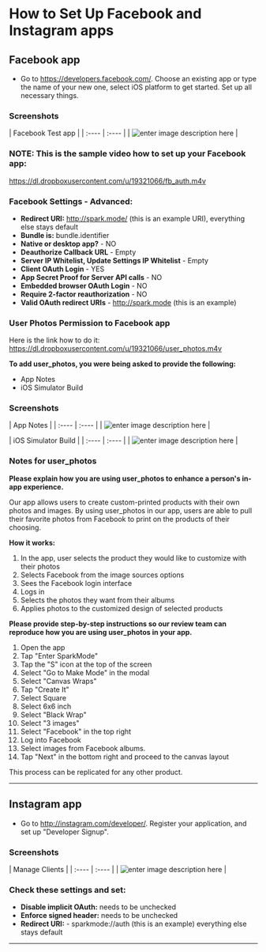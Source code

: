 # How to Set Up Facebook and Instagram apps

## Facebook app

- Go to https://developers.facebook.com/. Choose an existing app or type the name of your new one, select iOS platform to get started. Set up all necessary things.

### Screenshots

| Facebook Test app |
| :---- | :---- |
| ![enter image description here][1] |

### NOTE: This is the sample video how to set up your Facebook app: 
https://dl.dropboxusercontent.com/u/19321066/fb_auth.m4v

### Facebook Settings - Advanced:

- **Redirect URI:** http://spark.mode/ (this is an example URI), everything else stays default
- **Bundle is:** bundle.identifier
- **Native or desktop app?** - NO
- **Deauthorize Callback URL** - Empty
- **Server IP Whitelist, Update Settings IP Whitelist** - Empty
- **Client OAuth Login** - YES
- **App Secret Proof for Server API calls** - NO
- **Embedded browser OAuth Login** - NO
- **Require 2-factor reauthorization** - NO
- **Valid OAuth redirect URIs** - http://spark.mode (this is an example)

### User Photos Permission to Facebook app
Here is the link how to do it: https://dl.dropboxusercontent.com/u/19321066/user_photos.m4v

**To add user_photos, you were being asked to provide the following:**
- App Notes
- iOS Simulator Build

### Screenshots

| App Notes |
| :---- | :---- |
| ![enter image description here][2] |


| iOS Simulator Build |
| :---- | :---- |
| ![enter image description here][3] |

### Notes for user_photos

**Please explain how you are using user_photos to enhance a person's in-app experience.**

Our app allows users to create custom-printed products with their own photos and images. By using user_photos in our app, users are able to pull their favorite photos from Facebook to print on the products of their choosing. 

**How it works:**

1. In the app, user selects the product they would like to customize with their photos 
2. Selects Facebook from the image sources options 
3. Sees the Facebook login interface
3. Logs in
4. Selects the photos they want from their albums
5. Applies photos to the customized design of selected products


**Please provide step-by-step instructions so our review team can reproduce how you are using user_photos in your app.** 


1. Open the app
2. Tap "Enter SparkMode" 
3. Tap the "S" icon at the top of the screen
4. Select "Go to Make Mode" in the modal
5. Select "Canvas Wraps"
6. Tap "Create It"
7. Select Square
8. Select 6x6 inch
9. Select "Black Wrap"
10. Select "3 images" 
11. Select "Facebook" in the top right 
12. Log into Facebook
13. Select images from Facebook albums. 
14. Tap "Next" in the bottom right and proceed to the canvas layout 

This process can be replicated for any other product.

---

## Instagram app

- Go to http://instagram.com/developer/. Register your application, and set up "Developer Signup".

### Screenshots

| Manage Clients |
| :---- | :---- |
| ![enter image description here][4] |

### Check these settings and set:

- **Disable implicit OAuth:** needs to be unchecked
- **Enforce signed header:** needs to be unchecked
- **Redirect URI:** - sparkmode://auth (this is an example) everything else stays default

---

[1]: https://lh6.googleusercontent.com/-k0q4YoDHHRw/VBwaKzePCLI/AAAAAAAAAFI/D6VUhe0dLB0/w825-h553-no/testfb.jpg
[2]: https://lh4.googleusercontent.com/-QPlzqejfPlQ/VBwjPfQjLRI/AAAAAAAAAF8/vqG8-auuz_s/w639-h510-no/notes%2Bfor%2Buser%2Bphotos.png
[3]: https://lh3.googleusercontent.com/-mdnBh3-W4kg/VBwjMi3DQbI/AAAAAAAAAF0/xhQQ_8OAMW0/w633-h510-no/provide%2Byour%2BiOS%2Bapp.png
[4]: https://lh3.googleusercontent.com/-p84uH4exjS8/VBxFqgq0ECI/AAAAAAAAAGk/3SJqWaCZXpM/w765-h447-no/instagramapp.png 
